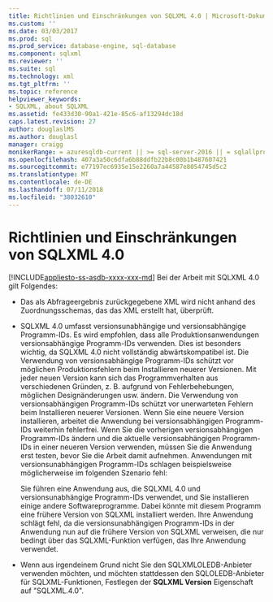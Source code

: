 ```yaml
---
title: Richtlinien und Einschränkungen von SQLXML 4.0 | Microsoft-Dokumentation
ms.custom: ''
ms.date: 03/03/2017
ms.prod: sql
ms.prod_service: database-engine, sql-database
ms.component: sqlxml
ms.reviewer: ''
ms.suite: sql
ms.technology: xml
ms.tgt_pltfrm: ''
ms.topic: reference
helpviewer_keywords:
- SQLXML, about SQLXML
ms.assetid: fe433d30-90a1-421e-85c6-af13294dc18d
caps.latest.revision: 27
author: douglaslMS
ms.author: douglasl
manager: craigg
monikerRange: = azuresqldb-current || >= sql-server-2016 || = sqlallproducts-allversions
ms.openlocfilehash: 407a3a50c6dfa6b88ddfb22b8c00b1b487607421
ms.sourcegitcommit: e77197ec6935e15e2260a7a44587e8054745d5c2
ms.translationtype: MT
ms.contentlocale: de-DE
ms.lasthandoff: 07/11/2018
ms.locfileid: "38032610"
---
```

# <a name="guidelines-and-limitations-of-sqlxml-40"></a>Richtlinien und Einschränkungen von SQLXML 4.0
[!INCLUDE[appliesto-ss-asdb-xxxx-xxx-md](../../includes/appliesto-ss-asdb-xxxx-xxx-md.md)]
  Bei der Arbeit mit SQLXML 4.0 gilt Folgendes:  
  
-   Das als Abfrageergebnis zurückgegebene XML wird nicht anhand des Zuordnungsschemas, das das XML erstellt hat, überprüft.  
  
-   SQLXML 4.0 umfasst versionsunabhängige und versionsabhängige Programm-IDs. Es wird empfohlen, dass alle Produktionsanwendungen versionsabhängige Programm-IDs verwenden. Dies ist besonders wichtig, da SQLXML 4.0 nicht vollständig abwärtskompatibel ist. Die Verwendung von versionsabhängige Programm-IDs schützt vor möglichen Produktionsfehlern beim Installieren neuerer Versionen. Mit jeder neuen Version kann sich das Programmverhalten aus verschiedenen Gründen, z. B. aufgrund von Fehlerbehebungen, möglichen Designänderungen usw. ändern. Die Verwendung von versionsabhängigen Programm-IDs schützt vor unerwarteten Fehlern beim Installieren neuerer Versionen. Wenn Sie eine neuere Version installieren, arbeitet die Anwendung bei versionsabhängigen Programm-IDs weiterhin fehlerfrei. Wenn Sie die vorherigen versionsabhängigen Programm-IDs ändern und die aktuelle versionsabhängigen Programm-IDs in einer neueren Version verwenden, müssen Sie die Anwendung erst testen, bevor Sie die Arbeit damit aufnehmen. Anwendungen mit versionsunabhängigen Programm-IDs schlagen beispielsweise möglicherweise im folgenden Szenario fehl:  
  
     Sie führen eine Anwendung aus, die SQLXML 4.0 und versionsunabhängige Programm-IDs verwendet, und Sie installieren einige andere Softwareprogramme. Dabei könnte mit diesem Programm eine frühere Version von SQLXML installiert werden. Ihre Anwendung schlägt fehl, da die versionsunabhängigen Programm-IDs in der Anwendung nun auf die frühere Version von SQLXML verweisen, die nur bedingt über das SQLXML-Funktion verfügen, das Ihre Anwendung verwendet.  
  
-   Wenn aus irgendeinem Grund nicht Sie den SQLXMLOLEDB-Anbieter verwenden möchten, und möchten stattdessen den SQLOLEDB-Anbieter für SQLXML-Funktionen, Festlegen der **SQLXML Version** Eigenschaft auf "SQLXML.4.0".  
  
  
